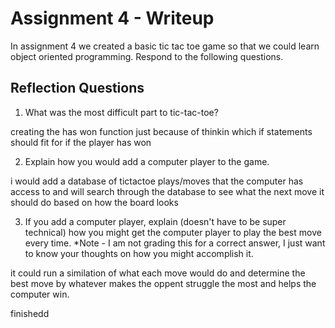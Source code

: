# Assignment 4 - Writeup

In assignment 4 we created a basic tic tac toe game so that we could learn object oriented programming. Respond to the following questions.

## Reflection Questions

1. What was the most difficult part to tic-tac-toe?

creating the has won function just because of thinkin which if statements should fit for if the player has won

2. Explain how you would add a computer player to the game.

i would add a database of tictactoe plays/moves that the computer has access to and will search through the database to see what the next move it should do based on how the board looks

3. If you add a computer player, explain (doesn't have to be super technical) how you might get the computer player to play the best move every time. *Note - I am not grading this for a correct answer, I just want to know your thoughts on how you might accomplish it.

it could run a similation of what each move would do and determine the best move by whatever makes the oppent struggle the most and helps the computer win.

finishedd